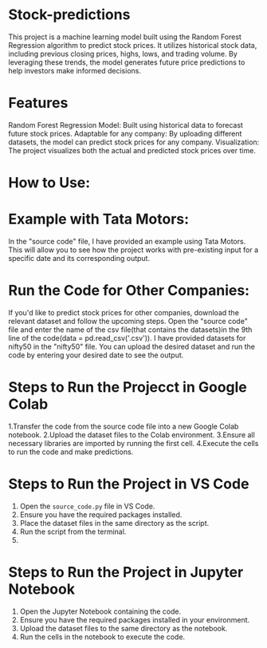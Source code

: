 # Stock-predictions
This project is a machine learning model built using the Random Forest Regression algorithm to predict stock prices. It utilizes historical stock data, including previous closing prices, highs, lows, and trading volume. By leveraging these trends, the model generates future price predictions to help investors make informed decisions.
# Features
Random Forest Regression Model: Built using historical data to forecast future stock prices.
Adaptable for any company: By uploading different datasets, the model can predict stock prices for any company.
Visualization: The project visualizes both the actual and predicted stock prices over time.
# How to Use:
# Example with Tata Motors:
In the "source code" file, I have provided an example using Tata Motors. This will allow you to see how the project works with pre-existing input for a specific date and its corresponding output.
# Run the Code for Other Companies:
If you'd like to predict stock prices for other companies, download the relevant dataset and follow the upcoming steps. Open the "source code" file and enter the name of the csv file(that contains the datasets)in the 9th line of the code(data = pd.read_csv('.csv')). I have provided datasets for nifty50 in the "nifty50" file. You can upload the desired dataset and run the code by entering your desired date to see the output.

# Steps to Run the Projecct in Google Colab
1.Transfer the code from the source code file into a new Google Colab notebook.
2.Upload the dataset files to the Colab environment.
3.Ensure all necessary libraries are imported by running the first cell.
4.Execute the cells to run the code and make predictions.

# Steps to Run the Project in VS Code
1. Open the `source_code.py` file in VS Code.
2. Ensure you have the required packages installed.
3. Place the dataset files in the same directory as the script.
4. Run the script from the terminal.
5. 
# Steps to Run the Project in Jupyter Notebook
1. Open the Jupyter Notebook containing the code.
2. Ensure you have the required packages installed in your environment.
3. Upload the dataset files to the same directory as the notebook.
4. Run the cells in the notebook to execute the code.
